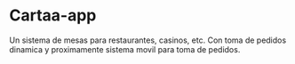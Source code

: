 # Cartaa-app
Un sistema de mesas para restaurantes, casinos, etc. Con toma de pedidos dinamica y proximamente sistema movil para toma de pedidos.
